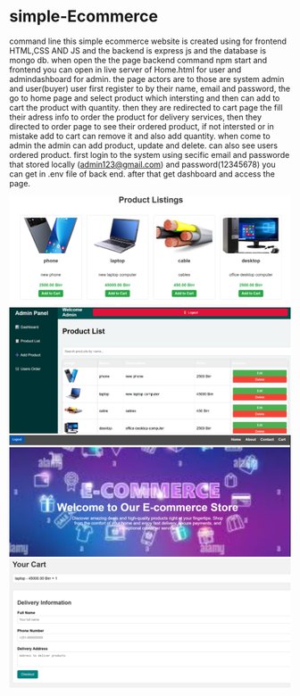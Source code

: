 ﻿# simple-Ecommerce

 command line this simple ecommerce website is created using for frontend HTML,CSS AND JS and the backend is express js and the database is mongo db.
 when open the the page backend command npm start and frontend you can open in live server of Home.html for user and admindashboard for admin.
 the page actors are to those are system admin and user(buyer) user first register to by their name, email and password, the go to home page and select product which intersting  and then can add to cart the product with quantity. then they are redirected to cart page the fill their adress info to order the product for delivery services, then they directed to order page to see their ordered product, if not intersted or in mistake add to cart can remove it and also add quantity. 
 when come to admin the admin can add product, update and delete. can also see users ordered product. first login to the system using secific email and passworde that stored locally (admin123@gmail.com) and password(12345678) you can get in .env file of back end. after that get dashboard and access the page.


![alt text](https://github.com/Yohannes-J/simple-Ecommerce/raw/main/prolist.png)
![alt text](https://github.com/Yohannes-J/simple-Ecommerce/raw/main/listpro.png)
![alt text](https://github.com/Yohannes-J/simple-Ecommerce/raw/main/home.png)
![alt text](https://github.com/Yohannes-J/simple-Ecommerce/raw/main/crt.png)



